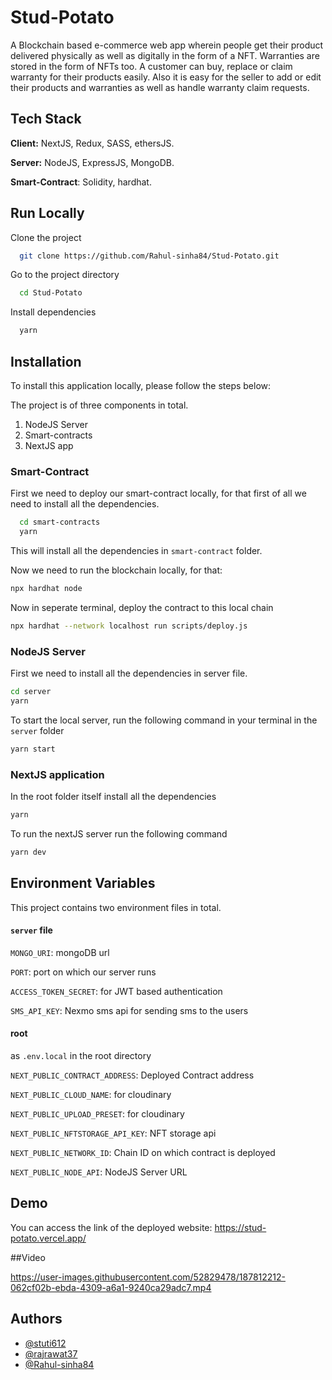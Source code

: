 # Stud-Potato

A Blockchain based e-commerce web app wherein people get their product delivered physically as well as digitally in the form of a NFT. Warranties are stored in the form of NFTs too. A customer can buy, replace or claim warranty for their products easily.
Also it is easy for the seller to add or edit their products and warranties as well as handle warranty claim requests.

## Tech Stack

**Client:** NextJS, Redux, SASS, ethersJS.

**Server:** NodeJS, ExpressJS, MongoDB.

**Smart-Contract**: Solidity, hardhat.

## Run Locally

Clone the project

```bash
  git clone https://github.com/Rahul-sinha84/Stud-Potato.git
```

Go to the project directory

```bash
  cd Stud-Potato
```

Install dependencies

```bash
  yarn
```

## Installation

To install this application locally, please follow the steps below:

The project is of three components in total.

1. NodeJS Server
2. Smart-contracts
3. NextJS app

### Smart-Contract

First we need to deploy our smart-contract locally, for that first of all we need to install all the dependencies.

```bash
  cd smart-contracts
  yarn
```

This will install all the dependencies in `smart-contract` folder.

Now we need to run the blockchain locally, for that:

```bash
npx hardhat node
```

Now in seperate terminal, deploy the contract to this local chain

```bash
npx hardhat --network localhost run scripts/deploy.js
```

### NodeJS Server

First we need to install all the dependencies in server file.

```bash
cd server
yarn
```

To start the local server, run the following command in your terminal in the `server` folder

```bash
yarn start
```

### NextJS application

In the root folder itself install all the dependencies

```bash
yarn
```

To run the nextJS server run the following command

```bash
yarn dev
```

## Environment Variables

This project contains two environment files in total.

#### `server` file

`MONGO_URI`: mongoDB url

`PORT`: port on which our server runs

`ACCESS_TOKEN_SECRET`: for JWT based authentication

`SMS_API_KEY`: Nexmo sms api for sending sms to the users

#### root

as `.env.local` in the root directory

`NEXT_PUBLIC_CONTRACT_ADDRESS`: Deployed Contract address

`NEXT_PUBLIC_CLOUD_NAME`: for cloudinary

`NEXT_PUBLIC_UPLOAD_PRESET`: for cloudinary

`NEXT_PUBLIC_NFTSTORAGE_API_KEY`: NFT storage api

`NEXT_PUBLIC_NETWORK_ID`: Chain ID on which contract is deployed

`NEXT_PUBLIC_NODE_API`: NodeJS Server URL

## Demo

You can access the link of the deployed website: https://stud-potato.vercel.app/

##Video

https://user-images.githubusercontent.com/52829478/187812212-062cf02b-ebda-4309-a6a1-9240ca29adc7.mp4




## Authors

- [@stuti612](https://github.com/stuti612)
- [@rajrawat37](https://github.com/rajrawat37)
- [@Rahul-sinha84](https://github.com/Rahul-sinha84)
